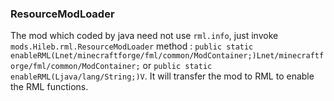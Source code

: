 ### ResourceModLoader

The mod which coded by java need not use `rml.info`, just invoke
`mods.Hileb.rml.ResourceModLoader` method :
`public static enableRML(Lnet/minecraftforge/fml/common/ModContainer;)Lnet/minecraftforge/fml/common/ModContainer;`
or `public static enableRML(Ljava/lang/String;)V`. It will transfer the mod to RML to enable the RML functions.